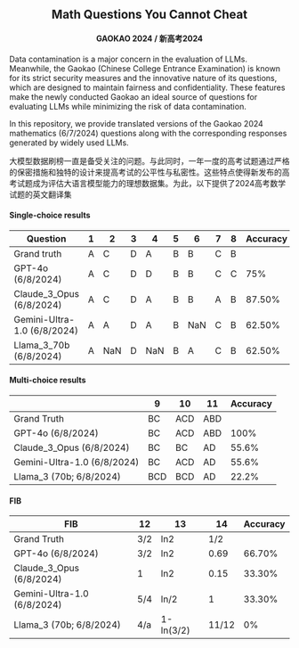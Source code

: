 <h2 align="center">Math Questions You Cannot Cheat</h2>
<h4 align="center"> GAOKAO 2024 / 新高考2024</h4>

Data contamination is a major concern in the evaluation of LLMs. Meanwhile, the Gaokao (Chinese College Entrance Examination) is known for its strict security measures and the innovative nature of its questions, which are designed to maintain fairness and confidentiality. These features make the newly conducted Gaokao an ideal source of questions for evaluating LLMs while minimizing the risk of data contamination. 

In this repository, we provide translated versions of the Gaokao 2024 mathematics (6/7/2024) questions along with the corresponding responses generated by widely used LLMs.

大模型数据刷榜一直是备受关注的问题。与此同时，一年一度的高考试题通过严格的保密措施和独特的设计来提高考试的公平性与私密性。这些特点使得新发布的高考试题成为评估大语言模型能力的理想数据集。为此，以下提供了2024高考数学试题的英文翻译集


#### Single-choice results

| Question               | 1   | 2   | 3   | 4   | 5   | 6   | 7   | 8   | Accuracy |
|----------------------|-----|-----|-----|-----|-----|-----|-----|-----|-------------|
| Grand truth               | A   | C   | D   | A   | B   | B   | C   | B   |             |
| GPT-4o (6/8/2024)    | A   | C   | D   | D   | B   | B   | C   | C   | 75%         |
| Claude_3_Opus (6/8/2024)    | A   | C   | D   | A   | B   | B   | A   | B   | 87.50%      |
| Gemini-Ultra-1.0 (6/8/2024) | A   | A   | D   | A   | B   | NaN | C   | B   | 62.50%      |
| Llama_3_70b (6/8/2024)    | A   | NaN   | D   | NaN   | B   | A   | C   | B   | 62.50%      |

#### Multi-choice results

|         |  9   |  10  |  11   | Accuracy |
|---------|------|------|-------|-------------|
| Grand Truth   | BC   | ACD  | ABD   |
| GPT-4o (6/8/2024)   | BC   | ACD  | ABD   |100%|
| Claude_3_Opus (6/8/2024)  | BC   | BC   | AD    |55.6%|
| Gemini-Ultra-1.0 (6/8/2024) | BC   | ACD  | AD    |55.6%|
| Llama_3 (70b; 6/8/2024)    | BCD  | BCD  | AD    |22.2%|

#### FIB
| FIB           |  12  |    13    |     14    | Accuracy |
|---------------|------|----------|-----------|----------|
| Grand Truth   | 3/2  | ln2      | 1/2       |          |
| GPT-4o (6/8/2024)   | 3/2  | ln2      | 0.69      | 66.70%   |
| Claude_3_Opus (6/8/2024)  | 1    | ln2      | 0.15      | 33.30%   |
| Gemini-Ultra-1.0 (6/8/2024) | 5/4  | ln/2     | 1         | 33.30%   |
| Llama_3 (70b; 6/8/2024)    | 4/a  | 1-ln(3/2) | 11/12     | 0%       |
